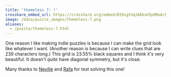 ```yaml
---
title: 'themeless 7: !'
crosshare_embed_url: https://crosshare.org/embed/BI9sgtUqJA6kxU5p9MuA/6GZEUgttSaMcNGI8CIiXptC8S1E3
image: /data/puzzle_images/themeless-7.png
aliases:
  - /puzzle/themeless-7.html
---
```


One reason I like making indie puzzles is because I can make the grid look like whatever I want. (Another reason is because I can write clues that are 239 characters long.) This grid is 23.55% black squares and I think it's very beautiful. It doesn't *quite* have diagonal symmetry, but it's close.

Many thanks to [Neville](https://twitter.com/flyingelevator) and [Rafa](https://twitter.com/rafaxword) for test solving this one!

